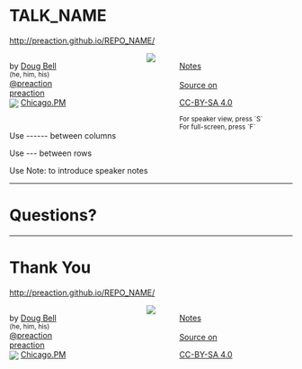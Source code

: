 
# TALK_NAME

<http://preaction.github.io/REPO_NAME/>

<div style="width: 40%; float: left">

by [Doug Bell](http://preaction.me)  
<small>(he, him, his)</small>  
[<i class="fa fa-twitter"></i> @preaction](http://twitter.com/preaction)  
[<i class="fa fa-github"></i> preaction](http://github.com/preaction)  
<img src="http://chicago.pm.org/theme/images/chicagopm-small.png" style="border: none; vertical-align: middle" />
[Chicago.PM](http://chicago.pm.org)  

</div>
<div style="width: 20%; float: left; text-align: center">
<img src="http://preaction.me/images/avatar-small.jpg" style="display: inline-block; max-width: 100%"/>
</div>
<div style="width: 40%; float: left">

[<i class="fa fa-file-text-o"></i> Notes](https://github.com/preaction/REPO_NAME/blob/master/NOTES.md)  
<small> </small>  
[Source on <i class="fa fa-github"></i>](https://github.com/preaction/REPO_NAME/)  

[CC-BY-SA 4.0](https://creativecommons.org/licenses/by-sa/4.0/legalcode)  

<small>
For speaker view, press `S`<br/>
For full-screen, press `F`
</small>
</div>

------

Use ------ between columns

Use --- between rows

Use Note: to introduce speaker notes

------

# Questions?

---

# Thank You

<http://preaction.github.io/REPO_NAME/>

<div style="width: 40%; float: left">

by [Doug Bell](http://preaction.me)  
<small>(he, him, his)</small>  
[<i class="fa fa-twitter"></i> @preaction](http://twitter.com/preaction)  
[<i class="fa fa-github"></i> preaction](http://github.com/preaction)  
<img src="http://chicago.pm.org/theme/images/chicagopm-small.png" style="border: none; vertical-align: middle" />
[Chicago.PM](http://chicago.pm.org)  

</div>
<div style="width: 20%; float: left; text-align: center">
<img src="http://preaction.me/images/avatar-small.jpg" style="display: inline-block; max-width: 100%"/>
</div>
<div style="width: 40%; float: left">

[<i class="fa fa-file-text-o"></i> Notes](https://github.com/preaction/REPO_NAME/blob/master/NOTES.md)  
<small> </small>  
[Source on <i class="fa fa-github"></i>](https://github.com/preaction/REPO_NAME/)  

[CC-BY-SA 4.0](https://creativecommons.org/licenses/by-sa/4.0/legalcode)  

</div>

